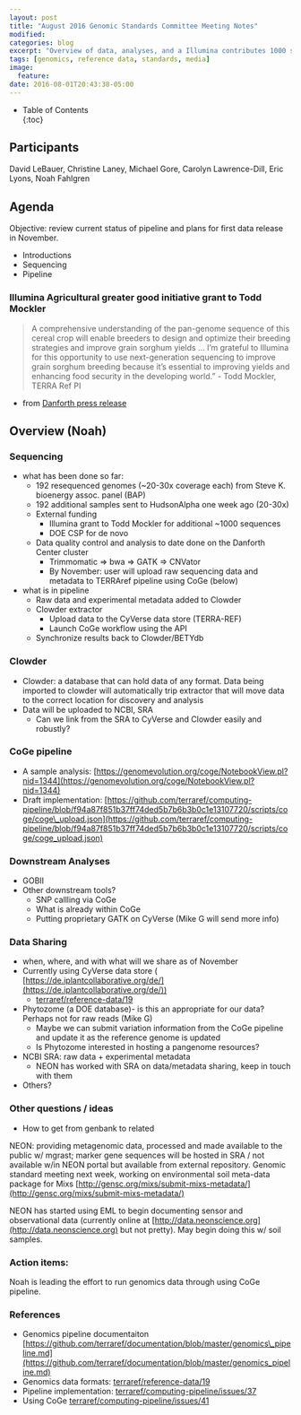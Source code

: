 ```yaml
---
layout: post
title: "August 2016 Genomic Standards Committee Meeting Notes"
modified:
categories: blog
excerpt: "Overview of data, analyses, and a Illumina contributes 1000 sequences!" 
tags: [genomics, reference data, standards, media]
image:
  feature:
date: 2016-08-01T20:43:38-05:00
---
```



* Table of Contents                                                                                 
{:toc}


## **Participants**

David LeBauer, Christine Laney, Michael Gore, Carolyn Lawrence-Dill, Eric Lyons, Noah Fahlgren

## **Agenda**

Objective: review current status of pipeline and plans for first data release in November.

* Introductions
* Sequencing
* Pipeline

### Illumina Agricultural greater good initiative grant to Todd Mockler


> A comprehensive understanding of the pan-genome sequence of this cereal crop will enable breeders to design and optimize their breeding strategies and improve grain sorghum yields ... I’m grateful to Illumina for this opportunity to use next-generation sequencing to improve grain sorghum breeding because it’s essential to improving yields and enhancing food security in the developing world.” - Todd Mockler, TERRA Ref PI

* from [Danforth press release](https://www.danforthcenter.org/news-media/news-releases/news-item/illumina-announces-donald-danforth-plant-science-center-to-receive-agricultural-greater-good-initiative-grant-to-improve-food-security-in-sub-saharan-africa)

## Overview (Noah)

### Sequencing

- what has been done so far:
  - 192 resequenced genomes (~20-30x coverage each) from Steve K. bioenergy assoc. panel (BAP)
  - 192 additional samples sent to HudsonAlpha one week ago (20-30x)
  - External funding
    - Illumina grant to Todd Mockler for additional ~1000 sequences
    - DOE CSP for de novo
  - Data quality control and analysis to date done on the Danforth Center cluster
    - Trimmomatic =&gt; bwa =&gt; GATK =&gt; CNVator
    - By November: user will upload raw sequencing data and metadata to TERRAref pipeline using CoGe (below)
- what is in pipeline
  - Raw data and experimental metadata added to Clowder
  - Clowder extractor
    - Upload data to the CyVerse data store (TERRA-REF)
    - Launch CoGe workflow using the API
  - Synchronize results back to Clowder/BETYdb

### Clowder 
- Clowder: a database that can hold data of any format. Data being imported to clowder will automatically trip extractor that will move data to the correct location for discovery and analysis
- Data will be uploaded to NCBI, SRA
  - Can we link from the SRA to CyVerse and Clowder easily and robustly?

### CoGe pipeline

- A sample analysis: [https://genomevolution.org/coge/NotebookView.pl?nid=1344](https://genomevolution.org/coge/NotebookView.pl?nid=1344)
- Draft implementation: [https://github.com/terraref/computing-pipeline/blob/f94a87f851b37ff74ded5b7b6b3b0c1e13107720/scripts/coge/coge\_upload.json](https://github.com/terraref/computing-pipeline/blob/f94a87f851b37ff74ded5b7b6b3b0c1e13107720/scripts/coge/coge_upload.json)

### Downstream Analyses

- GOBII
- Other downstream tools?
  - SNP callling via CoGe
  - What is already within CoGe
  - Putting proprietary GATK on CyVerse (Mike G will send more info)
  
### Data Sharing

- when, where, and with what will we share as of November
- Currently using CyVerse data store ( [https://de.iplantcollaborative.org/de/](https://de.iplantcollaborative.org/de/))
  - [terraref/reference-data/19](https://github.com/terraref/reference-data/issues/19)
- Phytozome  (a DOE database)- is this an appropriate for our data? Perhaps not for raw reads (Mike G)
  - Maybe we can submit variation information from the CoGe pipeline and update it as the reference genome is updated
  - Is Phytozome interested in hosting a pangenome resources?
- NCBI SRA: raw data + experimental metadata
  - NEON has worked with SRA on data/metadata sharing, keep in touch with them
- Others?

### Other questions / ideas

- How to get from genbank to related

NEON: providing metagenomic data, processed and made available to the public w/ mgrast; marker gene sequences will be hosted in SRA / not available w/in NEON portal but available from external repository. Genomic standard meeting next week, working on environmental soil meta-data package for Mixs [http://gensc.org/mixs/submit-mixs-metadata/](http://gensc.org/mixs/submit-mixs-metadata/)

NEON has started using EML to begin documenting sensor and observational data (currently online at [http://data.neonscience.org](http://data.neonscience.org) but not pretty). May begin doing this w/ soil samples.

### Action items:

Noah is leading the effort to run genomics data through using CoGe pipeline.

### **References**

- Genomics pipeline documentaiton [https://github.com/terraref/documentation/blob/master/genomics\_pipeline.md](https://github.com/terraref/documentation/blob/master/genomics_pipeline.md)
- Genomics data formats: [terraref/reference-data/19](https://github.com/terraref/reference-data/issues/19)
- Pipeline implementation: [terraref/computing-pipeline/issues/37](https://github.com/terraref/computing-pipeline/issues/37)
- Using CoGe [terraref/computing-pipeline/issues/41](https://github.com/terraref/computing-pipeline/issues/41)
